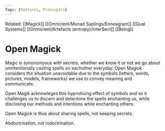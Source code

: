 ```yaml
---
Tags: [Patterns, Principals]
---
```

Related: [[Magick]] [[Omnicient/Monad Saplings/Enneagram]] [[Qual Systems]] [[Omnicient/Artefacts (entropy)/InterSect]] [[Being]]
# Open Magick
Magic is synonomyous with secrets, whether we know it or not we go about unintentionally casting spells on eachother everyday. Open Magick considers the situation unavoidable due to the symbols (letters, words, pictures, models, frameworks) we use to convey meaning and communicate.

Open Magik acknowleges this hypnotising effect of symbols and so it challenges us to discern and determine the spells enchanting us, while disclosing our methods and intentions while enchanting others. 

Open Magick is thus about sharing spells, not keeping secrets. 

Abdoctrination, not indoctrination. 
